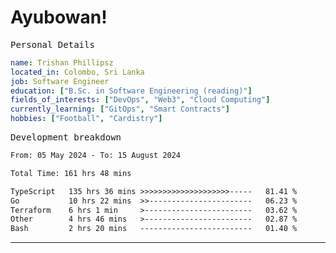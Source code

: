 # Ayubowan!

<samp>Personal Details</samp>

```yaml
name: Trishan Phillipsz
located_in: Colombo, Sri Lanka
job: Software Engineer
education: ["B.Sc. in Software Engineering (reading)"]
fields_of_interests: ["DevOps", "Web3", "Cloud Computing"]
currently_learning: ["GitOps", "Smart Contracts"]
hobbies: ["Football", "Cardistry"]
```

<samp>Development breakdown</samp>

<!--START_SECTION:waka-->

```txt
From: 05 May 2024 - To: 15 August 2024

Total Time: 161 hrs 48 mins

TypeScript   135 hrs 36 mins >>>>>>>>>>>>>>>>>>>>-----   81.41 %
Go           10 hrs 22 mins  >>-----------------------   06.23 %
Terraform    6 hrs 1 min     >------------------------   03.62 %
Other        4 hrs 46 mins   >------------------------   02.87 %
Bash         2 hrs 20 mins   -------------------------   01.40 %
```

<!--END_SECTION:waka-->

---
